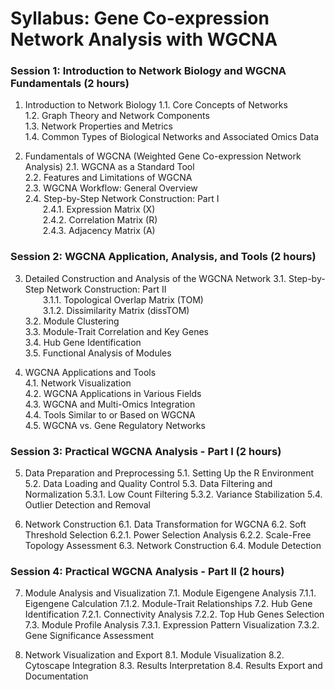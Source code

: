 # Syllabus: Gene Co-expression Network Analysis with WGCNA

### **Session 1: Introduction to Network Biology and WGCNA Fundamentals (2 hours)**

1. Introduction to Network Biology 
    1.1. Core Concepts of Networks  
    1.2. Graph Theory and Network Components  
    1.3. Network Properties and Metrics  
    1.4. Common Types of Biological Networks and Associated Omics Data  

2. Fundamentals of WGCNA (Weighted Gene Co-expression Network Analysis) 
    2.1. WGCNA as a Standard Tool  
    2.2. Features and Limitations of WGCNA  
    2.3. WGCNA Workflow: General Overview  
    2.4. Step-by-Step Network Construction: Part I  
      2.4.1. Expression Matrix (X)  
      2.4.2. Correlation Matrix (R)  
      2.4.3. Adjacency Matrix (A)  


### **Session 2: WGCNA Application, Analysis, and Tools (2 hours)**

3. Detailed Construction and Analysis of the WGCNA Network
    3.1. Step-by-Step Network Construction: Part II  
      3.1.1. Topological Overlap Matrix (TOM)  
      3.1.2. Dissimilarity Matrix (dissTOM)  
    3.2. Module Clustering  
    3.3. Module-Trait Correlation and Key Genes  
    3.4. Hub Gene Identification  
    3.5. Functional Analysis of Modules  

4. WGCNA Applications and Tools  
    4.1. Network Visualization  
    4.2. WGCNA Applications in Various Fields  
    4.3. WGCNA and Multi-Omics Integration  
    4.4. Tools Similar to or Based on WGCNA  
    4.5. WGCNA vs. Gene Regulatory Networks  

### **Session 3: Practical WGCNA Analysis - Part I (2 hours)**

5. Data Preparation and Preprocessing
    5.1. Setting Up the R Environment
    5.2. Data Loading and Quality Control
    5.3. Data Filtering and Normalization
        5.3.1. Low Count Filtering
        5.3.2. Variance Stabilization
    5.4. Outlier Detection and Removal

6. Network Construction
    6.1. Data Transformation for WGCNA
    6.2. Soft Threshold Selection
        6.2.1. Power Selection Analysis
        6.2.2. Scale-Free Topology Assessment
    6.3. Network Construction
    6.4. Module Detection

### **Session 4: Practical WGCNA Analysis - Part II (2 hours)**

7. Module Analysis and Visualization
    7.1. Module Eigengene Analysis
        7.1.1. Eigengene Calculation
        7.1.2. Module-Trait Relationships
    7.2. Hub Gene Identification
        7.2.1. Connectivity Analysis
        7.2.2. Top Hub Genes Selection
    7.3. Module Profile Analysis
        7.3.1. Expression Pattern Visualization
        7.3.2. Gene Significance Assessment

8. Network Visualization and Export
    8.1. Module Visualization
    8.2. Cytoscape Integration
    8.3. Results Interpretation
    8.4. Results Export and Documentation
